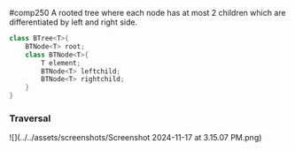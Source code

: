 #comp250 
A rooted tree where each node has at most 2 children which are differentiated by left and right side.

```java
class BTree<T>{
	BTNode<T> root; 
	class BTNode<T>{   
		T element;
		BTNode<T> leftchild;
		BTNode<T> rightchild;
	} 
}
```

### Traversal
![](../../assets/screenshots/Screenshot 2024-11-17 at 3.15.07 PM.png)
